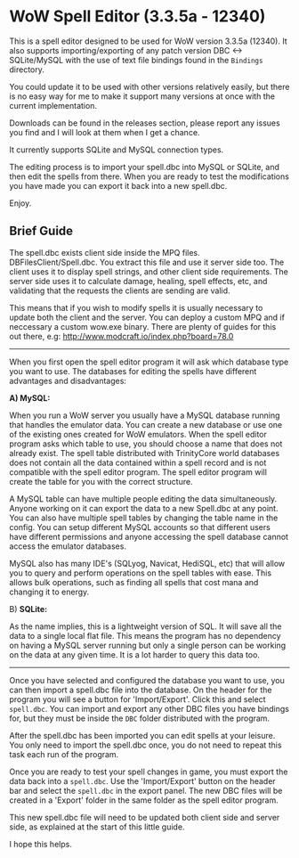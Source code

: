 WoW Spell Editor (3.3.5a - 12340)
===================

This is a spell editor designed to be used for WoW version 3.3.5a (12340). It also supports importing/exporting of any patch version DBC <-> SQLite/MySQL with the use of text file bindings found in the `Bindings` directory.

You could update it to be used with other versions relatively easily, but there is no easy way for me to make it support many versions at once with the current implementation.

Downloads can be found in the releases section, please report any issues you find and I will look at them when I get a chance.

It currently supports SQLite and MySQL connection types.

The editing process is to import your spell.dbc into MySQL or SQLite, and then edit the spells from there. When you are ready to test the modifications you have made you can export it back into a new spell.dbc.

Enjoy.

## Brief Guide

The spell.dbc exists client side inside the MPQ files. DBFilesClient/Spell.dbc. You extract this file and use it server side too. The client uses it to display spell strings, and other client side requirements. The server side uses it to calculate damage, healing, spell effects, etc, and validating that the requests the clients are sending are valid.

This means that if you wish to modify spells it is usually necessary to update both the client and the server. You can deploy a custom MPQ and if neccessary a custom wow.exe binary. There are plenty of guides for this out there, e.g: http://www.modcraft.io/index.php?board=78.0

----

When you first open the spell editor program it will ask which database type you want to use. The databases for editing the spells have different advantages and disadvantages:

**A) MySQL:**

When you run a WoW server you usually have a MySQL database running that handles the emulator data. You can create a new database or use one of the existing ones created for WoW emulators. When the spell editor program asks which table to use, you should choose a name that does not already exist. The spell table distributed with TrinityCore world databases does not contain all the data contained within a spell record and is not compatible with the spell editor program. The spell editor program will create the table for you with the correct structure.

A MySQL table can have multiple people editing the data simultaneously. Anyone working on it can export the data to a new Spell.dbc at any point. You can also have multiple spell tables by changing the table name in the config. You can setup different MySQL accounts so that different users have different permissions and anyone accessing the spell database cannot access the emulator databases.

MySQL also has many IDE's (SQLyog, Navicat, HediSQL, etc) that will allow you to query and perform operations on the spell tables with ease. This allows bulk operations, such as finding all spells that cost mana and changing it to energy.

B) **SQLite:**

As the name implies, this is a lightweight version of SQL. It will save all the data to a single local flat file. This means the program has no dependency on having a MySQL server running but only a single person can be working on the data at any given time. It is a lot harder to query this data too.

----

Once you have selected and configured the database you want to use, you can then import a spell.dbc file into the database. On the header for the program you will see a button for 'Import/Export'. Click this and select `spell.dbc`. You can import and export any other DBC files you have bindings for, but they must be inside the `DBC` folder distributed with the program.

After the spell.dbc has been imported you can edit spells at your leisure. You only need to import the spell.dbc once, you do not need to repeat this task each run of the program.

Once you are ready to test your spell changes in game, you must export the data back into a `spell.dbc`. Use the 'Import/Export' button on the header bar and select the `spell.dbc` in the export panel. The new DBC files will be created in a 'Export' folder in the same folder as the spell editor program.

This new spell.dbc file will need to be updated both client side and server side, as explained at the start of this little guide.

I hope this helps.
